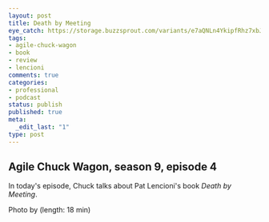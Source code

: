 ```yaml
---
layout: post
title: Death by Meeting
eye_catch: https://storage.buzzsprout.com/variants/e7aQNLn4YkipfRhz7xbJ9BQF/8d66eb17bb7d02ca4856ab443a78f2148cafbb129f58a3c81282007c6fe24ff2?.jpg
tags:
- agile-chuck-wagon
- book
- review
- lencioni
comments: true
categories:
- professional
- podcast
status: publish
published: true
meta:
  _edit_last: "1"
type: post
---
```


## Agile Chuck Wagon, season 9, episode 4

In today's episode, Chuck talks about Pat Lencioni's book _Death by Meeting_.  
  
Photo by  (length: 18 min)
